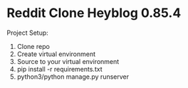 # Reddit Clone Heyblog 0.85.4

Project Setup:
  1. Clone repo
  2. Create virtual environment
  3. Source to your virtual environment
  4. pip install -r requirements.txt
  5. python3/python manage.py runserver
